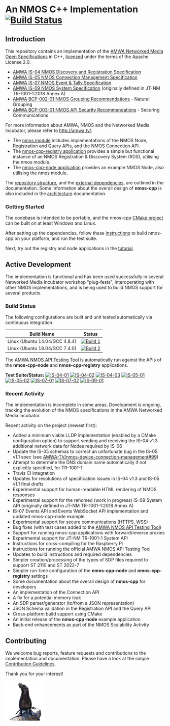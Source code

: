 # An NMOS C++ Implementation [![Build Status](https://travis-ci.org/sony/nmos-cpp.svg?branch=master)][Travis-CI]
[Travis-CI]: https://travis-ci.org/sony/nmos-cpp

## Introduction

This repository contains an implementation of the [AMWA Networked Media Open Specifications](https://amwa-tv.github.io/nmos) in C++, [licensed](LICENSE) under the terms of the Apache License 2.0.

- [AMWA IS-04 NMOS Discovery and Registration Specification](https://amwa-tv.github.io/nmos-discovery-registration)
- [AMWA IS-05 NMOS Connection Management Specification](https://amwa-tv.github.io/nmos-device-connection-management)
- [AMWA IS-07 NMOS Event & Tally Specification](https://amwa-tv.github.io/nmos-event-tally)
- [AMWA IS-09 NMOS System Specification](https://amwa-tv.github.io/nmos-system) (originally defined in JT-NM TR-1001-1:2018 Annex A)
- [AMWA BCP-002-01 NMOS Grouping Recommendations](https://amwa-tv.github.io/nmos-grouping) - Natural Grouping
- [AMWA BCP-003-01 NMOS API Security Recommendations](https://amwa-tv.github.io/nmos-api-security) - Securing Communications

For more information about AMWA, NMOS and the Networked Media Incubator, please refer to http://amwa.tv/.

- The [nmos module](Development/nmos) includes implementations of the NMOS Node, Registration and Query APIs, and the NMOS Connection API.
- The [nmos-cpp-registry application](Development/nmos-cpp-registry) provides a simple but functional instance of an NMOS Registration & Discovery System (RDS), utilising the nmos module.
- The [nmos-cpp-node application](Development/nmos-cpp-node) provides an example NMOS Node, also utilising the nmos module.

The [repository structure](Documents/Repository-Structure.md), and the [external dependencies](Documents/Dependencies.md), are outlined in the documentation.
Some information about the overall design of **nmos-cpp** is also included in the [architecture](Documents/Architecture.md) documentation.

### Getting Started

The codebase is intended to be portable, and the nmos-cpp [CMake project](Development/CMakeLists.txt) can be built on at least Windows and Linux.

After setting up the dependencies, follow these [instructions](Documents/Getting-Started.md) to build nmos-cpp on your platform, and run the test suite.

Next, try out the registry and node applications in the [tutorial](Documents/Tutorial.md).

## Active Development

The implementation is functional and has been used successfully in several Networked Media Incubator workshop "plug-fests", interoperating with other NMOS implementations, and is being used to build NMOS support for several products.

### Build Status

The following configurations are built and unit tested automatically via continuous integration.

| Build Name                     | Status                                 |
|--------------------------------|----------------------------------------|
| Linux (Ubuntu 14.04/GCC 4.8.4) | [![Build 1][Build-1-badge]][Travis-CI] |
| Linux (Ubuntu 18.04/GCC 7.4.0) | [![Build 2][Build-2-badge]][Travis-CI] |

[Build-1-badge]: https://travis-matrix-badges.herokuapp.com/repos/sony/nmos-cpp/branches/master/1
[Build-2-badge]: https://travis-matrix-badges.herokuapp.com/repos/sony/nmos-cpp/branches/master/2

The [AMWA NMOS API Testing Tool](https://github.com/AMWA-TV/nmos-testing) is automatically run against the APIs of the **nmos-cpp-node** and **nmos-cpp-registry** applications.

**Test Suite/Status:**
[![IS-04-01][IS-04-01-badge]][IS-04-01-sheet]
[![IS-04-02][IS-04-02-badge]][IS-04-02-sheet]
[![IS-04-03][IS-04-03-badge]][IS-04-03-sheet]
[![IS-05-01][IS-05-01-badge]][IS-05-01-sheet]
[![IS-05-02][IS-05-02-badge]][IS-05-02-sheet]
[![IS-07-01][IS-07-01-badge]][IS-07-01-sheet]
[![IS-07-02][IS-07-02-badge]][IS-07-02-sheet]
[![IS-09-01][IS-09-01-badge]][IS-09-01-sheet]

[IS-04-01-badge]: https://img.shields.io/endpoint?url=https%3A%2F%2Fdrive.google.com%2Fuc%3Fexport%3Ddownload%26id%3D1VrCPcYeTs5uoBgECxbfuWbbhJZpbHcPy
[IS-04-02-badge]: https://img.shields.io/endpoint?url=https%3A%2F%2Fdrive.google.com%2Fuc%3Fexport%3Ddownload%26id%3D14vgZF4CSx2oayEAbeNFGiHmPW95HKMXt
[IS-04-03-badge]: https://img.shields.io/endpoint?url=https%3A%2F%2Fdrive.google.com%2Fuc%3Fexport%3Ddownload%26id%3D16616xSByskr3PbeqhnCcNTjfJcDdzUav
[IS-05-01-badge]: https://img.shields.io/endpoint?url=https%3A%2F%2Fdrive.google.com%2Fuc%3Fexport%3Ddownload%26id%3D1tW25Xim9LymIvPXnxM5taGmlLVsXa71p
[IS-05-02-badge]: https://img.shields.io/endpoint?url=https%3A%2F%2Fdrive.google.com%2Fuc%3Fexport%3Ddownload%26id%3D1MkQNv8v2r0ydB1mQ55k-pktlzE8LZ3g9
[IS-07-01-badge]: https://img.shields.io/endpoint?url=https%3A%2F%2Fdrive.google.com%2Fuc%3Fexport%3Ddownload%26id%3D1XQuAN13xAQ81G_Eokj6AAYv5kMInPXkZ
[IS-07-02-badge]: https://img.shields.io/endpoint?url=https%3A%2F%2Fdrive.google.com%2Fuc%3Fexport%3Ddownload%26id%3D16t7XCmsQaOw5eEqq6yuuy1U9I3J-9zN9
[IS-09-01-badge]: https://img.shields.io/endpoint?url=https%3A%2F%2Fdrive.google.com%2Fuc%3Fexport%3Ddownload%26id%3D16t7ncRp3SbHHoftQY-RBi2NFC283fOTn
[IS-04-01-sheet]: https://docs.google.com/spreadsheets/d/1UgZoI0lGCMDn9-zssccf2Azil3WN6jogroMT8Wh6H64/edit#gid=0
[IS-04-02-sheet]: https://docs.google.com/spreadsheets/d/1UgZoI0lGCMDn9-zssccf2Azil3WN6jogroMT8Wh6H64/edit#gid=1838684224
[IS-04-03-sheet]: https://docs.google.com/spreadsheets/d/1UgZoI0lGCMDn9-zssccf2Azil3WN6jogroMT8Wh6H64/edit#gid=1174955447
[IS-05-01-sheet]: https://docs.google.com/spreadsheets/d/1UgZoI0lGCMDn9-zssccf2Azil3WN6jogroMT8Wh6H64/edit#gid=517163955
[IS-05-02-sheet]: https://docs.google.com/spreadsheets/d/1UgZoI0lGCMDn9-zssccf2Azil3WN6jogroMT8Wh6H64/edit#gid=205041321
[IS-07-01-sheet]: https://docs.google.com/spreadsheets/d/1UgZoI0lGCMDn9-zssccf2Azil3WN6jogroMT8Wh6H64/edit#gid=828991990
[IS-07-02-sheet]: https://docs.google.com/spreadsheets/d/1UgZoI0lGCMDn9-zssccf2Azil3WN6jogroMT8Wh6H64/edit#gid=367400040
[IS-09-01-sheet]: https://docs.google.com/spreadsheets/d/1UgZoI0lGCMDn9-zssccf2Azil3WN6jogroMT8Wh6H64/edit#gid=919453974

### Recent Activity

The implementation is incomplete in some areas. Development is ongoing, tracking the evolution of the NMOS specifications in the AMWA Networked Media Incubator.

Recent activity on the project (newest first):

- Added a minimum viable LLDP implementation (enabled by a CMake configuration option) to support sending and receiving the IS-04 v1.3 additional network data for Nodes required by IS-06
- Update the IS-05 schemas to correct an unfortunate bug in the IS-05 v1.1 spec (see [AMWA-TV/nmos-device-connection-management#99](https://github.com/AMWA-TV/nmos-device-connection-management/pull/99))
- Attempt to determine the DNS domain name automatically if not explicitly specified, for TR-1001-1
- Travis CI integration
- Updates for resolutions of specification issues in IS-04 v1.3 and IS-05 v1.1 final drafts
- Experimental support for human-readable HTML rendering of NMOS responses
- Experimental support for the rehomed (work in progress) IS-09 System API (originally defined in JT-NM TR-1001-1:2018 Annex A)
- IS-07 Events API and Events WebSocket API implementation and updated nmos-cpp-node example
- Experimental support for secure communications (HTTPS, WSS)
- Bug fixes (with test cases added to the [AMWA NMOS API Testing Tool](https://github.com/AMWA-TV/nmos-testing))
- Support for running nmos-cpp applications with forward/reverse proxies
- Experimental support for JT-NM TR-1001-1 System API
- Instructions for cross-compiling for the Raspberry Pi
- Instructions for running the official AMWA NMOS API Testing Tool
- Updates to build instructions and required dependencies
- Simpler creation/processing of the types of SDP files required to support ST 2110 and ST 2022-7
- Simpler run-time configuration of the **nmos-cpp-node** and **nmos-cpp-registry** settings
- Some documentation about the overall design of **nmos-cpp** for developers
- An implementation of the Connection API
- A fix for a potential memory leak
- An SDP parser/generator (to/from a JSON representation)
- JSON Schema validation in the Registration API and the Query API
- Cross-platform build support using CMake
- An initial release of the **nmos-cpp-node** example application
- Back-end enhancements as part of the NMOS Scalability Activity

## Contributing

We welcome bug reports, feature requests and contributions to the implementation and documentation. Please have a look at the simple [Contribution Guidelines](CONTRIBUTING.md).

Thank you for your interest!

![This project was formerly known as sea-lion.](Documents/images/sea-lion.png?raw=true)
